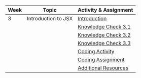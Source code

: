 | Week | Topic                      | Activity & Assignment          |
|------|----------------------------|--------------------------------|
| 3    | Introduction to JSX        | [Introduction](./Introduction%20_%20Instructions.pdf)                  |
|      |                            | [Knowledge Check 3.1](https://docs.google.com/forms/d/1uOQpsKKSGAP4kaTdRKEhL3gtKBEh4_amNpAH0u2ZOEA/edit)            |
|      |                            | [Knowledge Check 3.2](https://docs.google.com/forms/d/1TN35YNVpWLpL5fz6RbZEIrF6dClhXCnWlTSn7eDE8Z8/edit)            |
|      |                            | [Knowledge Check 3.3](https://docs.google.com/forms/d/1HMSnVfpKRQMAIUXPADditnWIpXkOBwwdHRcd9tiYa4o/edit)            |
|      |                            | [Coding Activity]() |
|      |                            | [Coding Assignment]() |
|      |                            | [Additional Resources](./Additional%20Resources.pdf)           |
